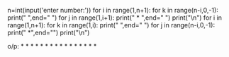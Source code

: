 n=int(input('enter number:'))
for i in range(1,n+1):
    for k in range(n-i,0,-1):
        print(" ",end=" ")
    for j in range(1,i+1):
        print(" * ",end=" ")
    print("\n")
for i in range(1,n+1):
    for k in range(1,i):
        print(" ",end=" ")
    for j in range(n-i,0,-1):
        print("   *",end="")
    print("\n")

o/p:
        *
       * *
      * * *
     * * * *
      * * *
      * *
       *

